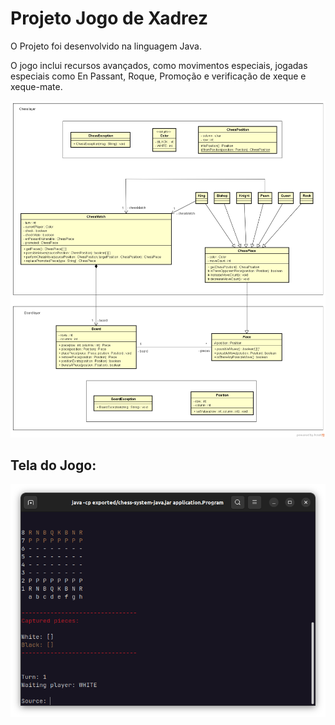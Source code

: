 # Projeto Jogo de Xadrez

O Projeto foi desenvolvido na linguagem Java.

O jogo inclui recursos avançados, como movimentos especiais, jogadas especiais como En Passant, Roque, Promoção e verificação de xeque e xeque-mate.

![Cronograma_Chess](https://github.com/GustavoSchiavinato/chess-system-java/blob/main/Cronograma_Chess.png)


## Tela do Jogo:
![Tela_Chess](https://github.com/GustavoSchiavinato/chess-system-java/blob/main/tela_chess_system.png)
